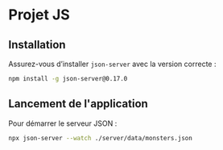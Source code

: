 # Projet JS

## Installation  

Assurez-vous d’installer `json-server` avec la version correcte :  

```bash
npm install -g json-server@0.17.0
```

## Lancement de l'application  

Pour démarrer le serveur JSON :  

```bash
npx json-server --watch ./server/data/monsters.json
```
